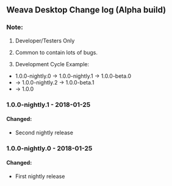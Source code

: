 ## Weava Desktop Change log (Alpha build)
### Note:
1) Developer/Testers Only

2) Common to contain lots of bugs.

3) Development Cycle Example:
-  1.0.0-nightly.0 -> 1.0.0-nightly.1 -> 1.0.0-beta.0
- -> 1.0.0-nightly.2 -> 1.0.0-beta.1
- -> 1.0.0

### 1.0.0-nightly.1 - 2018-01-25
#### Changed:
- Second nightly release

### 1.0.0-nightly.0 - 2018-01-25
#### Changed:
- First nightly release